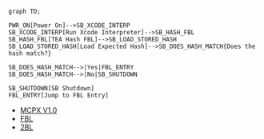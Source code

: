 ```mermaid
graph TD;

PWR_ON[Power On]-->SB_XCODE_INTERP
SB_XCODE_INTERP[Run Xcode Interpreter]-->SB_HASH_FBL
SB_HASH_FBL[TEA Hash FBL]-->SB_LOAD_STORED_HASH
SB_LOAD_STORED_HASH[Load Expected Hash]-->SB_DOES_HASH_MATCH{Does the hash match?}

SB_DOES_HASH_MATCH-->|Yes|FBL_ENTRY
SB_DOES_HASH_MATCH-->|No|SB_SHUTDOWN

SB_SHUTDOWN[SB Shutdown]
FBL_ENTRY[Jump to FBL Entry]

```

- [MCPX V1.0](boot_state_diagram_mcpx_rev0.md)
- [FBL](boot_state_diagram_fbl.md)
- [2BL](boot_state_diagram_2bl.md)
